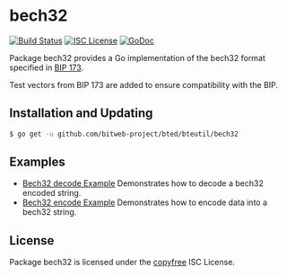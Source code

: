 bech32
==========

[![Build Status](http://img.shields.io/travis/btcsuite/bteutil.svg)](https://travis-ci.org/btcsuite/bteutil)
[![ISC License](http://img.shields.io/badge/license-ISC-blue.svg)](http://copyfree.org)
[![GoDoc](https://godoc.org/github.com/btcsuite/bted/bteutil/bech32?status.png)](http://godoc.org/github.com/btcsuite/bted/bteutil/bech32)

Package bech32 provides a Go implementation of the bech32 format specified in
[BIP 173](https://github.com/bitcoin/bips/blob/master/bip-0173.mediawiki).

Test vectors from BIP 173 are added to ensure compatibility with the BIP.

## Installation and Updating

```bash
$ go get -u github.com/bitweb-project/bted/bteutil/bech32
```

## Examples

* [Bech32 decode Example](http://godoc.org/github.com/btcsuite/bted/bteutil/bech32#example-Bech32Decode)
  Demonstrates how to decode a bech32 encoded string.
* [Bech32 encode Example](http://godoc.org/github.com/btcsuite/bted/bteutil/bech32#example-BechEncode)
  Demonstrates how to encode data into a bech32 string.

## License

Package bech32 is licensed under the [copyfree](http://copyfree.org) ISC
License.
